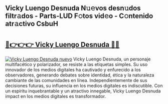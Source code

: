 ## Vicky Luengo Desnuda N𝚞𝚎vos desn𝚞dos filtr𝚊dos - Parts-LUD F𝚘tos vid𝚎o - C𝚘ntenido atr𝚊ctivo CsbuH

# <h2><a href="http://mb96qi.tromn.icu/?c=Vicky+Luengo+Desnuda">🔗👉👉👉 Vicky Luengo Desnuda 🔗🔗</a></h2>

[![Vicky Luengo Desnuda nuevo](https://i.imgur.com/pEAQMta.gif)](http://mb96qi.tromn.icu/?c=Vicky+Luengo+Desnuda)
Vicky Luengo Desnuda, un personaje multifacético y polarizador, se resiste a las etiquetas simples. Su uso innovador de los medios digitales ha cautivado y enfurecido a los observadores, generando debates sobre identidad, ética y la naturaleza cambiante de las comunidades en línea. Independientemente de sus decisiones futuras, su influencia en los medios digitales es indiscutible. Con un espíritu inquebrantable y un atractivo innegable, Vicky Luengo Desnuda impact en los medios digitales es transformador.

